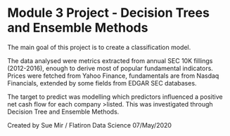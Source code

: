 
# Module 3 Project - Decision Trees and Ensemble Methods

The main goal of this project is to create a classification model. 

The data analysed were metrics extracted from annual SEC 10K fillings (2012-2016), enough to derive most of popular fundamental indicators.  Prices were fetched from Yahoo Finance, fundamentals are from Nasdaq Financials, extended by some fields from EDGAR SEC databases.

The target to predict was modelling which predictors influenced a positive net cash flow for each company >listed.  This was investigated through Decision Tree and Ensemble Methods.


Created by Sue Mir / Flatiron Data Science 
07/May/2020
